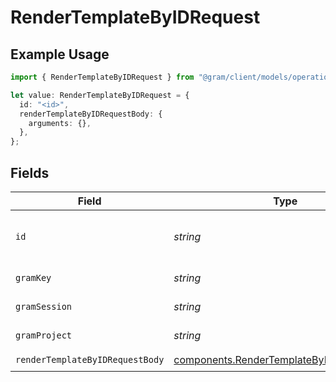 # RenderTemplateByIDRequest

## Example Usage

```typescript
import { RenderTemplateByIDRequest } from "@gram/client/models/operations";

let value: RenderTemplateByIDRequest = {
  id: "<id>",
  renderTemplateByIDRequestBody: {
    arguments: {},
  },
};
```

## Fields

| Field                                                                                                | Type                                                                                                 | Required                                                                                             | Description                                                                                          |
| ---------------------------------------------------------------------------------------------------- | ---------------------------------------------------------------------------------------------------- | ---------------------------------------------------------------------------------------------------- | ---------------------------------------------------------------------------------------------------- |
| `id`                                                                                                 | *string*                                                                                             | :heavy_check_mark:                                                                                   | The ID of the prompt template to render                                                              |
| `gramKey`                                                                                            | *string*                                                                                             | :heavy_minus_sign:                                                                                   | API Key header                                                                                       |
| `gramSession`                                                                                        | *string*                                                                                             | :heavy_minus_sign:                                                                                   | Session header                                                                                       |
| `gramProject`                                                                                        | *string*                                                                                             | :heavy_minus_sign:                                                                                   | project header                                                                                       |
| `renderTemplateByIDRequestBody`                                                                      | [components.RenderTemplateByIDRequestBody](../../models/components/rendertemplatebyidrequestbody.md) | :heavy_check_mark:                                                                                   | N/A                                                                                                  |